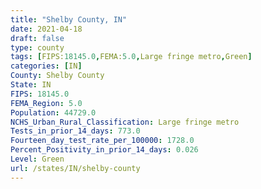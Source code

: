 ```yaml
---
title: "Shelby County, IN"
date: 2021-04-18
draft: false
type: county
tags: [FIPS:18145.0,FEMA:5.0,Large fringe metro,Green]
categories: [IN]
County: Shelby County
State: IN
FIPS: 18145.0
FEMA_Region: 5.0
Population: 44729.0
NCHS_Urban_Rural_Classification: Large fringe metro
Tests_in_prior_14_days: 773.0
Fourteen_day_test_rate_per_100000: 1728.0
Percent_Positivity_in_prior_14_days: 0.026
Level: Green
url: /states/IN/shelby-county
---
```



